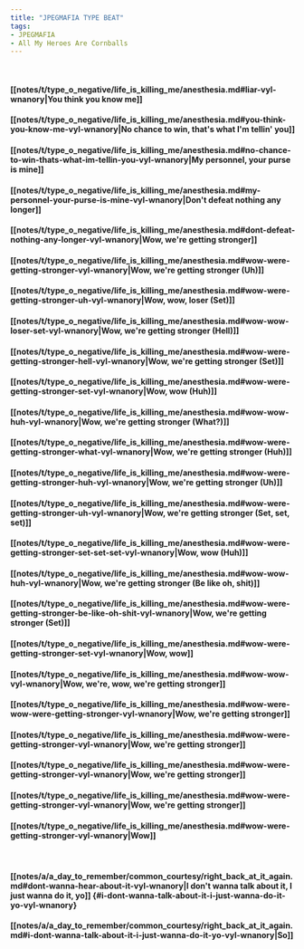 ```yaml
---
title: "JPEGMAFIA TYPE BEAT"
tags:
- JPEGMAFIA
- All My Heroes Are Cornballs
---
```

&nbsp;
#### [[notes/t/type_o_negative/life_is_killing_me/anesthesia.md#liar-vyl-wnanory|You think you know me]]
#### [[notes/t/type_o_negative/life_is_killing_me/anesthesia.md#you-think-you-know-me-vyl-wnanory|No chance to win, that's what I'm tellin' you]]
#### [[notes/t/type_o_negative/life_is_killing_me/anesthesia.md#no-chance-to-win-thats-what-im-tellin-you-vyl-wnanory|My personnel, your purse is mine]]
#### [[notes/t/type_o_negative/life_is_killing_me/anesthesia.md#my-personnel-your-purse-is-mine-vyl-wnanory|Don't defeat nothing any longer]]
#### [[notes/t/type_o_negative/life_is_killing_me/anesthesia.md#dont-defeat-nothing-any-longer-vyl-wnanory|Wow, we're getting stronger]]
#### [[notes/t/type_o_negative/life_is_killing_me/anesthesia.md#wow-were-getting-stronger-vyl-wnanory|Wow, we're getting stronger (Uh)]]
#### [[notes/t/type_o_negative/life_is_killing_me/anesthesia.md#wow-were-getting-stronger-uh-vyl-wnanory|Wow, wow, loser (Set)]]
#### [[notes/t/type_o_negative/life_is_killing_me/anesthesia.md#wow-wow-loser-set-vyl-wnanory|Wow, we're getting stronger (Hell)]]
#### [[notes/t/type_o_negative/life_is_killing_me/anesthesia.md#wow-were-getting-stronger-hell-vyl-wnanory|Wow, we're getting stronger (Set)]]
#### [[notes/t/type_o_negative/life_is_killing_me/anesthesia.md#wow-were-getting-stronger-set-vyl-wnanory|Wow, wow (Huh)]]
#### [[notes/t/type_o_negative/life_is_killing_me/anesthesia.md#wow-wow-huh-vyl-wnanory|Wow, we're getting stronger (What?)]]
#### [[notes/t/type_o_negative/life_is_killing_me/anesthesia.md#wow-were-getting-stronger-what-vyl-wnanory|Wow, we're getting stronger (Huh)]]
#### [[notes/t/type_o_negative/life_is_killing_me/anesthesia.md#wow-were-getting-stronger-huh-vyl-wnanory|Wow, we're getting stronger (Uh)]]
#### [[notes/t/type_o_negative/life_is_killing_me/anesthesia.md#wow-were-getting-stronger-uh-vyl-wnanory|Wow, we're getting stronger (Set, set, set)]]
#### [[notes/t/type_o_negative/life_is_killing_me/anesthesia.md#wow-were-getting-stronger-set-set-set-vyl-wnanory|Wow, wow (Huh)]]
#### [[notes/t/type_o_negative/life_is_killing_me/anesthesia.md#wow-wow-huh-vyl-wnanory|Wow, we're getting stronger (Be like oh, shit)]]
#### [[notes/t/type_o_negative/life_is_killing_me/anesthesia.md#wow-were-getting-stronger-be-like-oh-shit-vyl-wnanory|Wow, we're getting stronger (Set)]]
#### [[notes/t/type_o_negative/life_is_killing_me/anesthesia.md#wow-were-getting-stronger-set-vyl-wnanory|Wow, wow]]
#### [[notes/t/type_o_negative/life_is_killing_me/anesthesia.md#wow-wow-vyl-wnanory|Wow, we're, wow, we're getting stronger]]
#### [[notes/t/type_o_negative/life_is_killing_me/anesthesia.md#wow-were-wow-were-getting-stronger-vyl-wnanory|Wow, we're getting stronger]]
#### [[notes/t/type_o_negative/life_is_killing_me/anesthesia.md#wow-were-getting-stronger-vyl-wnanory|Wow, we're getting stronger]]
#### [[notes/t/type_o_negative/life_is_killing_me/anesthesia.md#wow-were-getting-stronger-vyl-wnanory|Wow, we're getting stronger]]
#### [[notes/t/type_o_negative/life_is_killing_me/anesthesia.md#wow-were-getting-stronger-vyl-wnanory|Wow, we're getting stronger]]
#### [[notes/t/type_o_negative/life_is_killing_me/anesthesia.md#wow-were-getting-stronger-vyl-wnanory|Wow]]
&nbsp;
#### [[notes/a/a_day_to_remember/common_courtesy/right_back_at_it_again.md#dont-wanna-hear-about-it-vyl-wnanory|I don't wanna talk about it, I just wanna do it, yo]] {#i-dont-wanna-talk-about-it-i-just-wanna-do-it-yo-vyl-wnanory}
#### [[notes/a/a_day_to_remember/common_courtesy/right_back_at_it_again.md#i-dont-wanna-talk-about-it-i-just-wanna-do-it-yo-vyl-wnanory|So]]
